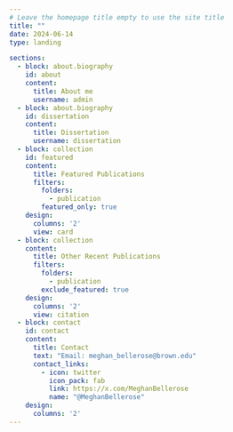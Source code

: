 ```yaml
---
# Leave the homepage title empty to use the site title
title: ""
date: 2024-06-14
type: landing

sections:
  - block: about.biography
    id: about
    content:
      title: About me
      username: admin
  - block: about.biography
    id: dissertation
    content:
      title: Dissertation
      username: dissertation
  - block: collection
    id: featured
    content:
      title: Featured Publications
      filters:
        folders:
          - publication
        featured_only: true
    design:
      columns: '2'
      view: card
  - block: collection
    content:
      title: Other Recent Publications
      filters:
        folders:
          - publication
        exclude_featured: true
    design:
      columns: '2'
      view: citation
  - block: contact
    id: contact
    content:
      title: Contact
      text: "Email: meghan_bellerose@brown.edu"
      contact_links:
        - icon: twitter
          icon_pack: fab
          link: https://x.com/MeghanBellerose
          name: "@MeghanBellerose"
    design:
      columns: '2'
---
```

